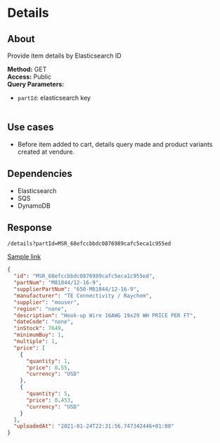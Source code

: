 # Details

## About

Provide item details by Elasticsearch ID

**Method:** GET<br>
**Access:** Public<br>
**Query Parameters:** <br>

- `partId`: elasticsearch key <br><br>

## Use cases

- Before item added to cart, details query made and product variants created at vendure.

## Dependencies

- Elasticsearch
- SQS
- DynamoDB

## Response

`/details?partId=MSR_68efccbbdc0876989cafc5eca1c955ed`

[Sample link](https://parts.nuvemex.com/details?partId=MSR_68efccbbdc0876989cafc5eca1c955ed)

```json
{
  "id": "MSR_68efccbbdc0876989cafc5eca1c955ed",
  "partNum": "M81044/12-16-9",
  "supplierPartNum": "650-M81044/12-16-9",
  "manufacturer": "TE Connectivity / Raychem",
  "supplier": "mouser",
  "region": "none",
  "description": "Hook-up Wire 16AWG 19x29 WH PRICE PER FT",
  "dateCode": "none",
  "inStock": 7649,
  "minimumBuy": 1,
  "multiple": 1,
  "price": [
    {
      "quantity": 1,
      "price": 0.55,
      "currency": "USD"
    },
    {
      "quantity": 5,
      "price": 0.453,
      "currency": "USD"
    }
  ],
  "uploadedAt": "2021-01-24T22:31:56.747342446+01:00"
}
```
